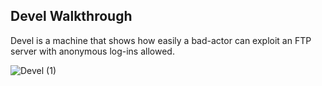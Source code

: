 ## Devel Walkthrough

Devel is a machine that shows how easily a bad-actor can exploit an FTP server with anonymous log-ins allowed.

![Devel (1)](https://user-images.githubusercontent.com/126024971/222150125-691ed746-8105-4885-94eb-647374b40494.png)
